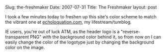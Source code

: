 Slug: the-freshmaker
Date: 2007-07-31
Title: The Freshmaker
layout: post

I took a few minutes today to freshen up this site's color scheme to match the vibrant one at [echoloquation.com](http://echoloquation.com), my lifestream/tumblog.

IE users, you're out of luck ATM, as the header logo is a "reverse-transparent PNG" with the background color behind it, so from now on I can easily change the color of the logotype just by changing the background color on the image.
